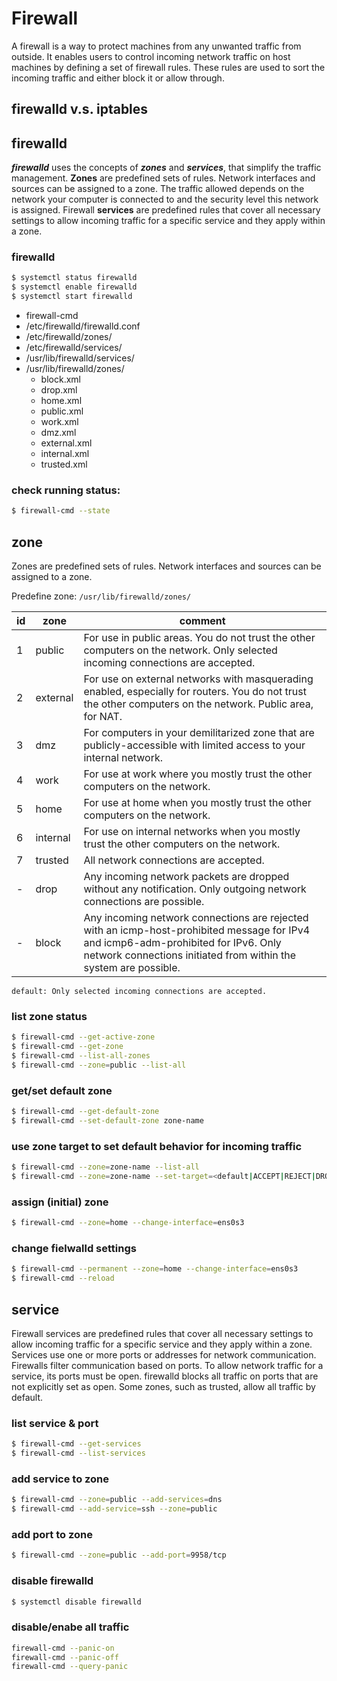 # Firewall
A firewall is a way to protect machines from any unwanted traffic from outside. It enables users to control incoming network traffic on host machines by defining a set of firewall rules. These rules are used to sort the incoming traffic and either block it or allow through. 

## firewalld v.s. iptables

## firewalld
***firewalld*** uses the concepts of ***zones*** and ***services***, that simplify the traffic management. **Zones** are predefined sets of rules. Network interfaces and sources can be assigned to a zone. The traffic allowed depends on the network your computer is connected to and the security level this network is assigned. Firewall **services** are predefined rules that cover all necessary settings to allow incoming traffic for a specific service and they apply within a zone. 

### firewalld
```bash
$ systemctl status firewalld
$ systemctl enable firewalld
$ systemctl start firewalld
```

* firewall-cmd
* /etc/firewalld/firewalld.conf
* /etc/firewalld/zones/
* /etc/firewalld/services/
* /usr/lib/firewalld/services/
* /usr/lib/firewalld/zones/
    * block.xml
    * drop.xml
    * home.xml
    * public.xml
    * work.xml
    * dmz.xml
    * external.xml
    * internal.xml
    * trusted.xml

### check running status:
```bash
$ firewall-cmd --state
```

## zone

Zones are predefined sets of rules. Network interfaces and sources can be assigned to a zone.

Predefine zone: ```/usr/lib/firewalld/zones/```


id|zone|comment
---|---|---
1|public|For use in public areas. You do not trust the other computers on the network. Only selected incoming connections are accepted.
2|external|For use on external networks with masquerading enabled, especially for routers. You do not trust the other computers on the network. Public area, for NAT.
3|dmz|For computers in your demilitarized zone that are publicly-accessible with limited access to your internal network.
4|work|For use at work where you mostly trust the other computers on the network. 
5|home|For use at home when you mostly trust the other computers on the network. 
6|internal|For use on internal networks when you mostly trust the other computers on the network.
7|trusted|All network connections are accepted. 
-|drop|Any incoming network packets are dropped without any notification. Only outgoing network connections are possible. 
-|block|Any incoming network connections are rejected with an icmp-host-prohibited message for IPv4 and icmp6-adm-prohibited for IPv6. Only network connections initiated from within the system are possible. 

```
default: Only selected incoming connections are accepted.
```

### list zone status
```bash
$ firewall-cmd --get-active-zone
$ firewall-cmd --get-zone
$ firewall-cmd --list-all-zones
$ firewall-cmd --zone=public --list-all
```

### get/set default zone
```bash
$ firewall-cmd --get-default-zone
$ firewall-cmd --set-default-zone zone-name
```

### use zone target to set default behavior for incoming traffic
```bash
$ firewall-cmd --zone=zone-name --list-all
$ firewall-cmd --zone=zone-name --set-target=<default|ACCEPT|REJECT|DROP>
``` 

### assign (initial) zone
```bash
$ firewall-cmd --zone=home --change-interface=ens0s3
```
### change fielwalld settings
```bash
$ firewall-cmd --permanent --zone=home --change-interface=ens0s3
$ firewall-cmd --reload
```

## service
Firewall services are predefined rules that cover all necessary settings to allow incoming traffic for a specific service and they apply within a zone. 
Services use one or more ports or addresses for network communication. Firewalls filter communication based on ports. To allow network traffic for a service, its ports must be open. firewalld blocks all traffic on ports that are not explicitly set as open. Some zones, such as trusted, allow all traffic by default.  

### list service & port
```bash
$ firewall-cmd --get-services
$ firewall-cmd --list-services
```

### add service to zone
```bash
$ firewall-cmd --zone=public --add-services=dns
$ firewall-cmd --add-service=ssh --zone=public
```

### add port to zone
```bash
$ firewall-cmd --zone=public --add-port=9958/tcp
```

### disable firewalld
```bash
$ systemctl disable firewalld
```

### disable/enabe all traffic
```bash
firewall-cmd --panic-on
firewall-cmd --panic-off
firewall-cmd --query-panic
```


